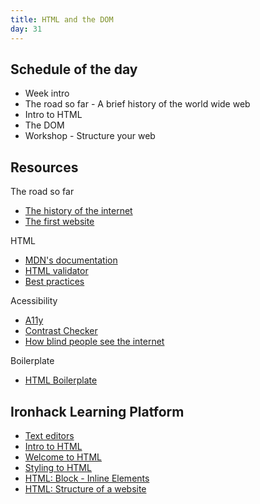 ```yaml
---
title: HTML and the DOM
day: 31
---
```



Schedule of the day
----------

- Week intro
- The road so far - A brief history of the world wide web
- Intro to HTML
- The DOM
- Workshop - Structure your web

Resources
----------

The road so far
  - [The history of the internet](https://sciencenode.org/feature/a-brief-history-of-the-internet-2018.php)
  - [The first website](http://info.cern.ch/)

HTML
- [MDN's documentation](https://developer.mozilla.org/en-US/docs/Web/HTML)
- [HTML validator](https://validator.w3.org)
- [Best practices](https://www.themelocation.com/best-html5-practices/)

Acessibility
- [A11y](https://a11yproject.com/)
- [Contrast Checker](https://contrastchecker.com/)
- [How blind people see the internet](https://gizmodo.com/5620079/giz-explains-how-blind-people-see-the-internet)


Boilerplate
- [HTML Boilerplate](https://github.com/raphamontenegro/uxui-codeweek/blob/master/boiler-plates/index.html)


Ironhack Learning Platform
----------

- [Text editors](http://learn.ironhack.com/#/learning_unit/5127)
- [Intro to HTML](http://learn.ironhack.com/#/learning_unit/5128)
- [Welcome to HTML](http://learn.ironhack.com/#/learning_unit/5129)
- [Styling to HTML](http://learn.ironhack.com/#/learning_unit/5132)
- [HTML: Block - Inline Elements](http://learn.ironhack.com/#/learning_unit/5135)
- [HTML: Structure of a website](http://learn.ironhack.com/#/learning_unit/5136)
